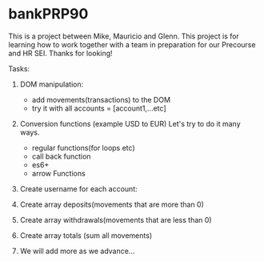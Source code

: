# bankPRP90

This is a project between Mike, Mauricio and Glenn.
This project is for learning how to work together with a team in preparation for our Precourse and HR SEI.
Thanks for looking!

Tasks:

1. DOM manipulation: 
    - add movements(transactions) to the DOM  
    - try it with all accounts = [account1,...etc]

2. Conversion functions (example USD to EUR)
    Let's try to do it many ways.
    - regular functions(for loops etc)
    - call back function
    - es6+
    - arrow Functions

3. Create username for each account:
    <!-- -const account2 = {
    owner: 'Glenmore Vinoya',
    movements: [5000, 3400, -150, -790, -3210, -1000, 8500, -30],
    interestRate: 1.5,
    pin: 2222,
    username: 'gv' //example +++======>>> create for all accounts
    }; -->

4. Create array deposits(movements that are more than 0)

5. Create array withdrawals(movements that are less than 0)

6. Create array totals (sum all movements)

7. We will add more as we advance...